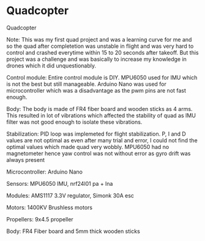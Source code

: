 # Quadcopter 

Quadcopter

Note: This was my first quad project and was a learning curve for me and so the quad after completetion was unstable in flight and was very hard to control and crashed everytime within 15 to 20 seconds after takeoff. But this project was a challenge and was basically to increase my knowledge in drones which it did unquestionably.  

Control module:
Entire control module is DIY.
MPU6050 used for IMU which is not the best but still manageable.
Arduino Nano was used for microcontroller which was a disadvantage as the pwm pins are not fast enough.

Body:
The body is made of FR4 fiber board and wooden sticks as 4 arms.
This resulted in lot of vibrations which affected the stability of quad as IMU filter was not good enough to isolate these vibrations.

Stabilization:
PID loop was implemeted for flight stabilization.
P, I and D values are not optimal as even after many trial and error, I could not find the optimal values which made quad very wobbly.
MPU6050 had no magnetometer hence yaw control was not without error as gyro drift was always present

Microcontroller:
Arduino Nano

Sensors:
MPU6050 IMU,
 nrf24l01 pa + lna

Modules:
AMS1117 3.3V regulator, 
 Simonk 30A esc

Motors:
1400KV Brushless motors

Propellers:
9x4.5 propeller

Body:
FR4 Fiber board and 5mm thick wooden sticks

